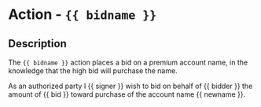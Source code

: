 # Action - `{{ bidname }}`

## Description

The `{{ bidname }}` action places a bid on a premium account name, in the knowledge that the high bid will purchase the name.

As an authorized party I {{ signer }} wish to bid on behalf of {{ bidder }} the amount of {{ bid }} toward purchase of the account name {{ newname }}.
